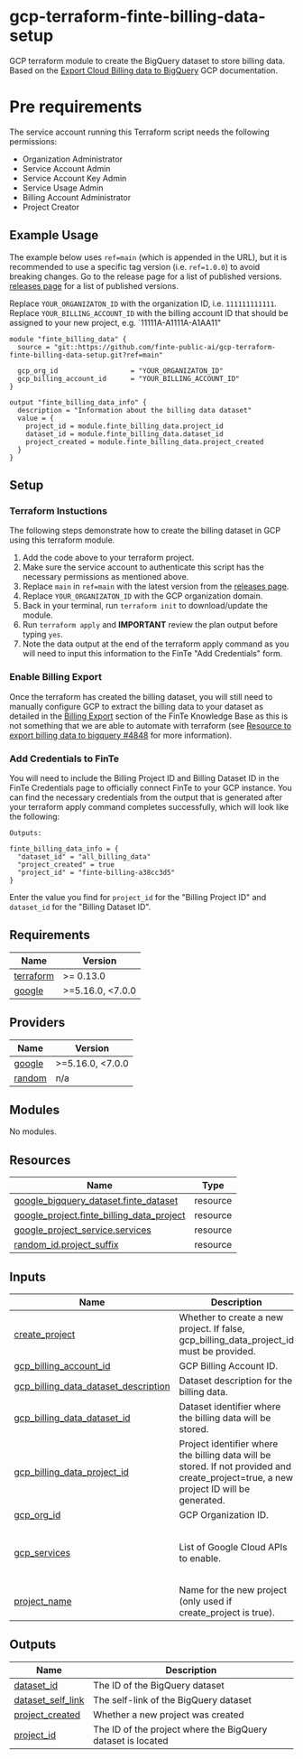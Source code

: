 
# gcp-terraform-finte-billing-data-setup

GCP terraform module to create the BigQuery dataset to store billing data. Based on the [Export Cloud Billing data to BigQuery](https://cloud.google.com/billing/docs/how-to/export-data-bigquery) GCP documentation.

# Pre requirements

The service account running this Terraform script needs the following permissions:

* Organization Administrator
* Service Account Admin
* Service Account Key Admin
* Service Usage Admin
* Billing Account Administrator
* Project Creator

## Example Usage

The example below uses `ref=main` (which is appended in the URL),  but it is recommended to use a specific tag version (i.e. `ref=1.0.0`) to avoid breaking changes. Go to the release page for a list of published versions. [releases page](https://github.com/finte-public-ai/gcp-terraform-finte-billing-data-setup/releases) for a list of published versions.

Replace `YOUR_ORGANIZATON_ID` with the organization ID, i.e. `111111111111`.
Replace `YOUR_BILLING_ACCOUNT_ID` with the billing account ID that should be assigned to your new project, e.g. `11111A-A1111A-A1AA11"

```
module "finte_billing_data" {
  source = "git::https://github.com/finte-public-ai/gcp-terraform-finte-billing-data-setup.git?ref=main"

  gcp_org_id                  = "YOUR_ORGANIZATON_ID"
  gcp_billing_account_id      = "YOUR_BILLING_ACCOUNT_ID"
}

output "finte_billing_data_info" {
  description = "Information about the billing data dataset"
  value = {
    project_id = module.finte_billing_data.project_id
    dataset_id = module.finte_billing_data.dataset_id
    project_created = module.finte_billing_data.project_created
  }
}
```

## Setup

### Terraform Instuctions
The following steps demonstrate how to create the billing dataset in GCP using this terraform module.

1. Add the code above to your terraform project.
2. Make sure the service account to authenticate this script has the necessary permissions as mentioned above.
3. Replace `main` in `ref=main` with the latest version from the [releases page](https://github.com/finte-public-ai/gcp-terraform-finte-billing-data-setup/releases).
4. Replace `YOUR_ORGANIZATON_ID` with the GCP organization domain.
8. Back in your terminal, run `terraform init` to download/update the module.
9. Run `terraform apply` and **IMPORTANT** review the plan output before typing `yes`.
10. Note the data output at the end of the terraform apply command as you will need to input this information to the FinTe "Add Credentials" form.

### Enable Billing Export
Once the terraform has created the billing dataset, you will still need to manually configure GCP to extract the billing data to your dataset as detailed in the [Billing Export](https://docs.google.com/document/d/1U9wysY8wVnQMd4If3QJ1wzUZaSlAFZhRCjxnAYTr1eI/edit?tab=t.mkwww84swex5) section of the FinTe Knowledge Base as this is not something that we are able to automate with terraform (see [Resource to export billing data to bigquery #4848](https://github.com/hashicorp/terraform-provider-google/issues/4848) for more information).

### Add Credentials to FinTe
You will need to include the Billing Project ID and Billing Dataset ID in the FinTe Credentials page to officially connect FinTe to your GCP instance. You can find the necessary credentials from the output that is generated after your terraform apply command completes successfully, which will look like the following:
```
Outputs:

finte_billing_data_info = {
  "dataset_id" = "all_billing_data"
  "project_created" = true
  "project_id" = "finte-billing-a38cc3d5"
}
```
Enter the value you find for `project_id` for the "Billing Project ID" and `dataset_id` for the "Billing Dataset ID".



<!-- BEGIN_TF_DOCS -->
## Requirements

| Name | Version |
|------|---------|
| <a name="requirement_terraform"></a> [terraform](#requirement\_terraform) | >= 0.13.0 |
| <a name="requirement_google"></a> [google](#requirement\_google) | >=5.16.0, <7.0.0 |

## Providers

| Name | Version |
|------|---------|
| <a name="provider_google"></a> [google](#provider\_google) | >=5.16.0, <7.0.0 |
| <a name="provider_random"></a> [random](#provider\_random) | n/a |

## Modules

No modules.

## Resources

| Name | Type |
|------|------|
| [google_bigquery_dataset.finte_dataset](https://registry.terraform.io/providers/hashicorp/google/latest/docs/resources/bigquery_dataset) | resource |
| [google_project.finte_billing_data_project](https://registry.terraform.io/providers/hashicorp/google/latest/docs/resources/project) | resource |
| [google_project_service.services](https://registry.terraform.io/providers/hashicorp/google/latest/docs/resources/project_service) | resource |
| [random_id.project_suffix](https://registry.terraform.io/providers/hashicorp/random/latest/docs/resources/id) | resource |

## Inputs

| Name | Description | Type | Default | Required |
|------|-------------|------|---------|:--------:|
| <a name="input_create_project"></a> [create\_project](#input\_create\_project) | Whether to create a new project. If false, gcp\_billing\_data\_project\_id must be provided. | `bool` | `true` | no |
| <a name="input_gcp_billing_account_id"></a> [gcp\_billing\_account\_id](#input\_gcp\_billing\_account\_id) | GCP Billing Account ID. | `string` | n/a | yes |
| <a name="input_gcp_billing_data_dataset_description"></a> [gcp\_billing\_data\_dataset\_description](#input\_gcp\_billing\_data\_dataset\_description) | Dataset description for the billing data. | `string` | `"All billing data (required by FinTe)"` | no |
| <a name="input_gcp_billing_data_dataset_id"></a> [gcp\_billing\_data\_dataset\_id](#input\_gcp\_billing\_data\_dataset\_id) | Dataset identifier where the billing data will be stored. | `string` | `"all_billing_data"` | no |
| <a name="input_gcp_billing_data_project_id"></a> [gcp\_billing\_data\_project\_id](#input\_gcp\_billing\_data\_project\_id) | Project identifier where the billing data will be stored. If not provided and create\_project=true, a new project ID will be generated. | `string` | `null` | no |
| <a name="input_gcp_org_id"></a> [gcp\_org\_id](#input\_gcp\_org\_id) | GCP Organization ID. | `string` | n/a | yes |
| <a name="input_gcp_services"></a> [gcp\_services](#input\_gcp\_services) | List of Google Cloud APIs to enable. | `list(string)` | <pre>[<br/>  "bigquery.googleapis.com",<br/>  "bigquerydatatransfer.googleapis.com"<br/>]</pre> | no |
| <a name="input_project_name"></a> [project\_name](#input\_project\_name) | Name for the new project (only used if create\_project is true). | `string` | `"Billing BigQuery"` | no |

## Outputs

| Name | Description |
|------|-------------|
| <a name="output_dataset_id"></a> [dataset\_id](#output\_dataset\_id) | The ID of the BigQuery dataset |
| <a name="output_dataset_self_link"></a> [dataset\_self\_link](#output\_dataset\_self\_link) | The self-link of the BigQuery dataset |
| <a name="output_project_created"></a> [project\_created](#output\_project\_created) | Whether a new project was created |
| <a name="output_project_id"></a> [project\_id](#output\_project\_id) | The ID of the project where the BigQuery dataset is located |
<!-- END_TF_DOCS -->
